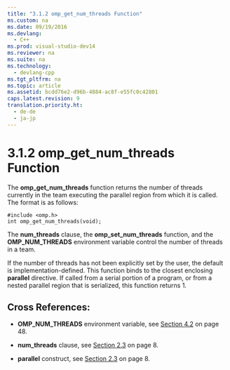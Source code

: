 ```yaml
---
title: "3.1.2 omp_get_num_threads Function"
ms.custom: na
ms.date: 09/19/2016
ms.devlang: 
  - C++
ms.prod: visual-studio-dev14
ms.reviewer: na
ms.suite: na
ms.technology: 
  - devlang-cpp
ms.tgt_pltfrm: na
ms.topic: article
ms.assetid: bcdd76e2-d96b-4884-ac8f-e55fc0c42801
caps.latest.revision: 9
translation.priority.ht: 
  - de-de
  - ja-jp
---
```

# 3.1.2 omp_get_num_threads Function
The **omp_get_num_threads** function returns the number of threads currently in the team executing the parallel region from which it is called. The format is as follows:  
  
```  
#include <omp.h>  
int omp_get_num_threads(void);  
```  
  
 The **num_threads** clause, the **omp_set_num_threads** function, and the **OMP_NUM_THREADS** environment variable control the number of threads in a team.  
  
 If the number of threads has not been explicitly set by the user, the default is implementation-defined. This function binds to the closest enclosing **parallel** directive. If called from a serial portion of a program, or from a nested parallel region that is serialized, this function returns 1.  
  
## Cross References:  
  
-   **OMP_NUM_THREADS** environment variable, see [Section 4.2](../vs140/4.2-OMP_NUM_THREADS.md) on page 48.  
  
-   **num_threads** clause, see [Section 2.3](../vs140/2.3-parallel-Construct.md) on page 8.  
  
-   **parallel** construct, see [Section 2.3](../vs140/2.3-parallel-Construct.md) on page 8.